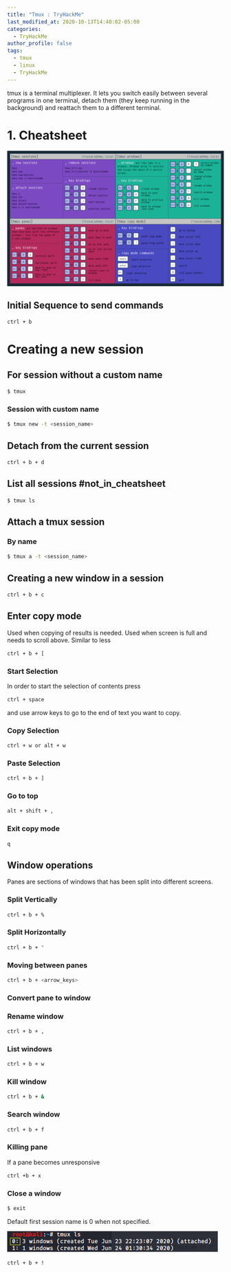 ```yaml
---
title: "Tmux : TryHackMe"
last_modified_at: 2020-10-13T14:40:02-05:00
categories:
  - TryHackMe
author_profile: false
tags:
  - tmux
  - linux 
  - TryHackMe
---
```

tmux is a terminal multiplexer. It lets you switch easily between several programs in one terminal, detach them (they keep running in the background) and reattach them to a different terminal.

# 1. Cheatsheet

![/assets/images/TryHackMe/Tmux/Untitled.png](/assets/images/TryHackMe/Tmux/Untitled.png)

## Initial Sequence to send commands

```bash
ctrl + b
```

# Creating a new session

## For session without a custom name

```bash
$ tmux
```

### Session with custom name

```bash
$ tmux new -t <session_name>
```

## Detach from the current session

```bash
ctrl + b + d
```

## List all sessions #not_in_cheatsheet

```bash
$ tmux ls
```

## Attach a tmux session

### By name

```bash
$ tmux a -t <session_name>
```

## Creating a new window in a session

```bash
ctrl + b + c 
```

## Enter copy mode

Used when copying of results is needed. Used when screen is full and needs to scroll above. Similar to less 

```bash
ctrl + b + [
```

### Start Selection

In order to start the selection of contents press 

```bash
ctrl + space
```

and use arrow keys to go to the end of text you want to copy.

### Copy Selection

```bash
ctrl + w or alt + w
```

### Paste Selection

```bash
ctrl + b + ]
```

### Go to top

```bash
alt + shift + ,
```

### Exit copy mode

```bash
q
```

## Window operations

Panes are sections of windows that has been split into different screens.

### Split Vertically

```bash
ctrl + b + %
```

### Split Horizontally

```bash
ctrl + b + "
```

### Moving between panes

```bash
ctrl + b + <arrow_keys>
```

### Convert pane to window

### Rename window

```bash
ctrl + b + ,
```

### List windows

```bash
ctrl + b + w
```

### Kill window

```bash
ctrl + b + &
```

### Search window

```bash
ctrl + b + f
```

### Killing pane

If a pane becomes unresponsive

```bash
ctrl +b + x
```

### Close a window

```bash
$ exit
```

Default first session name is 0 when not specified.

![/assets/images/TryHackMe/Tmux/Untitled%201.png](/assets/images/TryHackMe/Tmux/Untitled%201.png)

```bash
ctrl + b + !
```